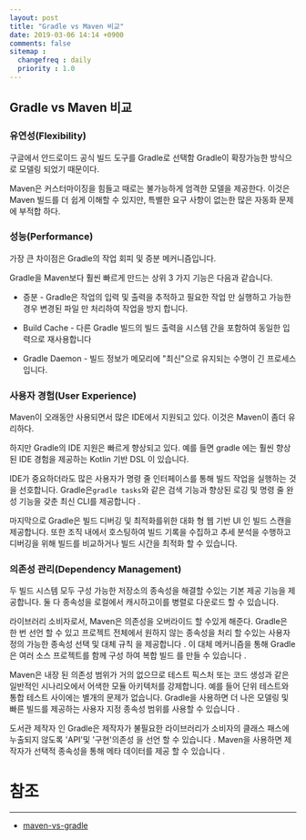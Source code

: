 ```yaml
---
layout: post
title: "Gradle vs Maven 비교"
date: 2019-03-06 14:14 +0900
comments: false
sitemap :
  changefreq : daily
  priority : 1.0
---
```

## Gradle vs Maven 비교

### 유연성(Flexibility)

구글에서 안드로이드 공식 빌드 도구를 Gradle로 선택함 Gradle이 확장가능한 방식으로 모델링 되었기 때문이다.

Maven은 커스터마이징을 힘들고 때로는 불가능하게 엄격한 모델을 제공한다. 이것은 Maven 빌드를 더 쉽게 이해할 수 있지만, 
특별한 요구 사항이 없는한 많은 자동화 문제에 부적합 하다.

### 성능(Performance)

가장 큰 차이점은 Gradle의 작업 회피 및 증분 메커니즘입니다.
 
Gradle을 Maven보다 훨씬 빠르게 만드는 상위 3 가지 기능은 다음과 같습니다.

* 증분 - Gradle은 작업의 입력 및 출력을 추적하고 필요한 작업 만 실행하고 가능한 경우 변경된 파일 만 처리하여 작업을 방지 합니다.

* Build Cache - 다른 Gradle 빌드의 빌드 출력을 시스템 간을 포함하여 동일한 입력으로 재사용합니다

* Gradle Daemon - 빌드 정보가 메모리에 "최신"으로 유지되는 수명이 긴 프로세스입니다.

### 사용자 경험(User Experience)

Maven이 오래동안 사용되면서 많은 IDE에서 지원되고 있다. 이것은 Maven이 좀더 유리하다.

하지만 Gradle의 IDE 지원은 빠르게 향상되고 있다. 예를 들면 gradle 에는 훨씬 향상된 IDE 경험을 제공하는 Kotlin 기반 DSL 이 있습니다.

IDE가 중요하더라도 많은 사용자가 명령 줄 인터페이스를 통해 빌드 작업을 실행하는 것을 선호합니다. 
Gradle은`gradle tasks`와 같은 검색 기능과 향상된 로깅 및 명령 줄 완성 기능을 갖춘 최신 CLI를 제공합니다 .


마지막으로 Gradle은 빌드 디버깅 및 최적화를위한 대화 형 웹 기반 UI 인 빌드 스캔을 제공합니다. 
또한 조직 내에서 호스팅하여 빌드 기록을 수집하고 추세 분석을 수행하고 디버깅을 위해 빌드를 비교하거나 빌드 시간을 최적화 할 수 있습니다.


### 의존성 관리(Dependency Management)

두 빌드 시스템 모두 구성 가능한 저장소의 종속성을 해결할 수있는 기본 제공 기능을 제공합니다. 
둘 다 종속성을 로컬에서 캐시하고이를 병렬로 다운로드 할 수 있습니다.

라이브러리 소비자로서, Maven은 의존성을 오버라이드 할 수있게 해준다. 
Gradle은 한 번 선언 할 수 있고 프로젝트 전체에서 원하지 않는 종속성을 처리 할 수있는 사용자 정의 가능한 종속성 선택 및 대체 규칙 을 제공합니다 . 
이 대체 메커니즘을 통해 Gradle은 여러 소스 프로젝트를 함께 구성 하여 복합 빌드 를 만들 수 있습니다 .

Maven은 내장 된 의존성 범위가 거의 없으므로 테스트 픽스처 또는 코드 생성과 같은 일반적인 시나리오에서 어색한 모듈 아키텍처를 강제합니다. 
예를 들어 단위 테스트와 통합 테스트 사이에는 별개의 문제가 없습니다. 
Gradle을 사용하면 더 나은 모델링 및 빠른 빌드를 제공하는 사용자 지정 종속성 범위를 사용할 수 있습니다 .

도서관 제작자 인 Gradle은 제작자가 불필요한 라이브러리가 소비자의 클래스 패스에 누출되지 않도록 'API'및 '구현'의존성 을 선언 할 수 있습니다 . 
Maven을 사용하면 제작자가 선택적 종속성을 통해 메타 데이터를 제공 할 수 있습니다 .


# 참조
-----
* [maven-vs-gradle](https://gradle.org/maven-vs-gradle/)

